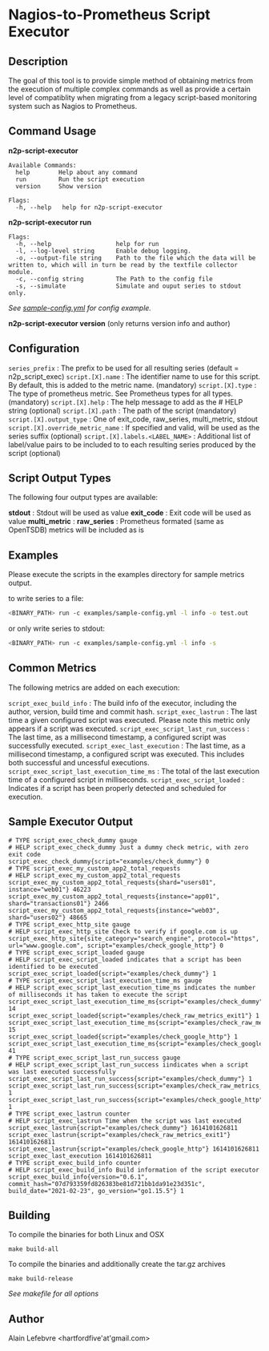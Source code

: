 # Nagios-to-Prometheus Script Executor

## Description

The goal of this tool is to provide simple method of obtaining metrics from the execution of multiple complex commands as well as provide a certain level of compatiblity when migrating from a legacy script-based monitoring system such as Nagios to Prometheus. 


## Command Usage

**n2p-script-executor**
```
Available Commands:
  help        Help about any command
  run         Run the script execution
  version     Show version

Flags:
  -h, --help   help for n2p-script-executor
```

**n2p-script-executor run**
```
Flags:
  -h, --help                  help for run
  -l, --log-level string      Enable debug logging.
  -o, --output-file string    Path to the file which the data will be written to, which will in turn be read by the textfile collector module.
  -c, --config string         The Path to the config file
  -s, --simulate              Simulate and ouput series to stdout only.
```

*See [sample-config.yml](conf/sample-config.yml) for config example.*


**n2p-script-executor version** (only returns version info and author)


## Configuration

`series_prefix` : The prefix to be used for all resulting series (default = n2p_script_exec) 
`script.[X].name` : The identifier name to use for this script.  By default, this is added to the metric name. (mandatory)
`script.[X].type` : The type of prometheus metric. See Prometheus types for all types. (mandatory)
`script.[X].help` : The help message to add as the # HELP string (optional)
`script.[X].path` : The path of the script (mandatory)
`script.[X].output_type` : One of exit_code, raw_series, multi_metric, stdout
`script.[X].override_metric_name` : If specified and valid, will be used as the series suffix (optional)
`script.[X].labels.<LABEL_NAME>` : Additional list of label/value pairs to be included to to each resulting series produced by the script (optional)


## Script Output Types

The following four output types are available:

**stdout** : Stdout will be used as value
**exit_code** : Exit code will be used as value
**multi_metric** : 
**raw_series** : Prometheus formated (same as OpenTSDB) metrics will be included as is



## Examples

Please execute the scripts in the examples directory for sample metrics output.

to write series to a file:
```bash
<BINARY_PATH> run -c examples/sample-config.yml -l info -o test.out
```

or only write series to stdout:
```bash
<BINARY_PATH> run -c examples/sample-config.yml -l info -s
```


## Common Metrics

The following metrics are added on each execution:

`script_exec_build_info` : The build info of the executor, including the author, version, build time and commit hash.
`script_exec_lastrun`  : The last time a given configured script was executed.  Please note this metric only appears if a script was executed.
`script_exec_script_last_run_success`  : The last time, as a millisecond timestamp, a configured script was successfully executed.
`script_exec_last_execution`  :  The last time, as a millisecond timestamp, a configured script was executed.  This includes both successful and uncessful executions.
`script_exec_script_last_execution_time_ms` : The total of the last execution time of a configured script in milliseconds.
`script_exec_script_loaded` : Indicates if a script has been properly detected and scheduled for execution.


## Sample Executor Output

```
# TYPE script_exec_check_dummy gauge
# HELP script_exec_check_dummy Just a dummy check metric, with zero exit code
script_exec_check_dummy{script="examples/check_dummy"} 0
# TYPE script_exec_my_custom_app2_total_requests
# HELP script_exec_my_custom_app2_total_requests
script_exec_my_custom_app2_total_requests{shard="users01", instance="web01"} 46223
script_exec_my_custom_app2_total_requests{instance="app01", shard="transactions01"} 2466
script_exec_my_custom_app2_total_requests{instance="web03", shard="users02"} 48665
# TYPE script_exec_http_site gauge
# HELP script_exec_http_site Check to verify if google.com is up
script_exec_http_site{site_category="search_engine", protocol="https", url="www.google.com", script="examples/check_google_http"} 0
# TYPE script_exec_script_loaded gauge
# HELP script_exec_script_loaded indicates that a script has been identified to be executed
script_exec_script_loaded{script="examples/check_dummy"} 1
# TYPE script_exec_script_last_execution_time_ms gauge
# HELP script_exec_script_last_execution_time_ms indicates the number of milliseconds it has taken to execute the script
script_exec_script_last_execution_time_ms{script="examples/check_dummy"} 14
script_exec_script_loaded{script="examples/check_raw_metrics_exit1"} 1
script_exec_script_last_execution_time_ms{script="examples/check_raw_metrics_exit1"} 15
script_exec_script_loaded{script="examples/check_google_http"} 1
script_exec_script_last_execution_time_ms{script="examples/check_google_http"} 41
# TYPE script_exec_script_last_run_success gauge
# HELP script_exec_script_last_run_success iindicates when a script was last executed successfully
script_exec_script_last_run_success{script="examples/check_dummy"} 1
script_exec_script_last_run_success{script="examples/check_raw_metrics_exit1"} 1
script_exec_script_last_run_success{script="examples/check_google_http"} 1
# TYPE script_exec_lastrun counter
# HELP script_exec_lastrun Time when the script was last executed
script_exec_lastrun{script="examples/check_dummy"} 1614101626811
script_exec_lastrun{script="examples/check_raw_metrics_exit1"} 1614101626811
script_exec_lastrun{script="examples/check_google_http"} 1614101626811
script_exec_last_execution 1614101626811
# TYPE script_exec_build_info counter
# HELP script_exec_build_info Build information of the script executor
script_exec_build_info{version="0.6.1", commit_hash="07d793359fd826383be81d721bb1da91e23d351c", build_date="2021-02-23", go_version="go1.15.5"} 1
```

## Building

To compile the binaries for both Linux and OSX
```
make build-all
```

To compile the binaries and additionally create the tar.gz archives
```
make build-release
```

*See makefile for all options*


## Author

Alain Lefebvre <hartfordfive'at'gmail.com>


